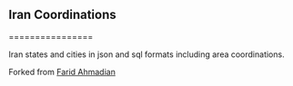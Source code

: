 ## Iran Coordinations
================

Iran states and cities in json and sql formats including area coordinations.

Forked from  [Farid Ahmadian](http://pathseeker.ir)
